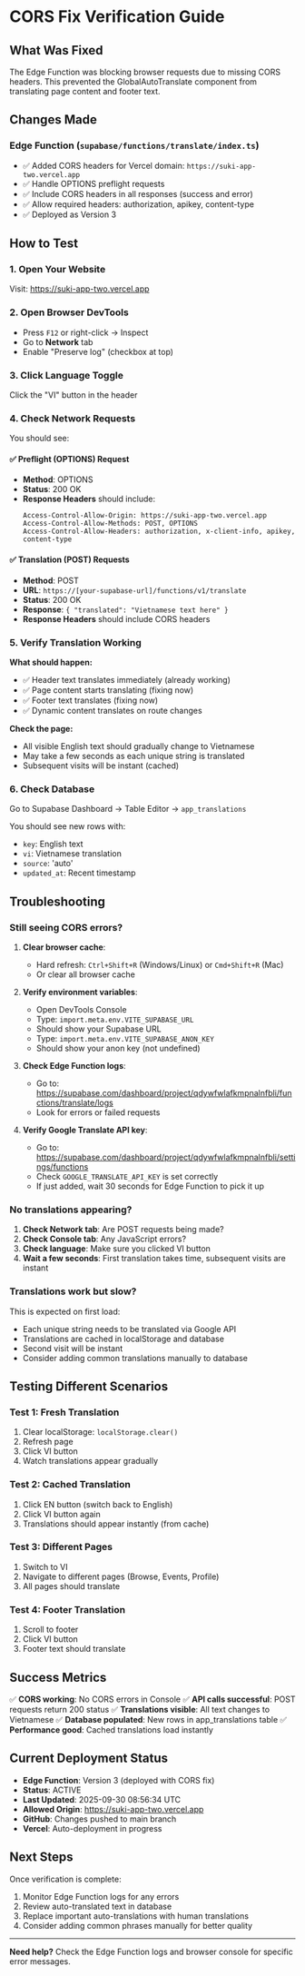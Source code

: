 # CORS Fix Verification Guide

## What Was Fixed

The Edge Function was blocking browser requests due to missing CORS headers. This prevented the GlobalAutoTranslate component from translating page content and footer text.

## Changes Made

### Edge Function (`supabase/functions/translate/index.ts`)
- ✅ Added CORS headers for Vercel domain: `https://suki-app-two.vercel.app`
- ✅ Handle OPTIONS preflight requests
- ✅ Include CORS headers in all responses (success and error)
- ✅ Allow required headers: authorization, apikey, content-type
- ✅ Deployed as Version 3

## How to Test

### 1. Open Your Website
Visit: https://suki-app-two.vercel.app

### 2. Open Browser DevTools
- Press `F12` or right-click → Inspect
- Go to **Network** tab
- Enable "Preserve log" (checkbox at top)

### 3. Click Language Toggle
Click the "VI" button in the header

### 4. Check Network Requests

You should see:

#### ✅ Preflight (OPTIONS) Request
- **Method**: OPTIONS
- **Status**: 200 OK
- **Response Headers** should include:
  ```
  Access-Control-Allow-Origin: https://suki-app-two.vercel.app
  Access-Control-Allow-Methods: POST, OPTIONS
  Access-Control-Allow-Headers: authorization, x-client-info, apikey, content-type
  ```

#### ✅ Translation (POST) Requests
- **Method**: POST
- **URL**: `https://[your-supabase-url]/functions/v1/translate`
- **Status**: 200 OK
- **Response**: `{ "translated": "Vietnamese text here" }`
- **Response Headers** should include CORS headers

### 5. Verify Translation Working

**What should happen:**
- ✅ Header text translates immediately (already working)
- ✅ Page content starts translating (fixing now)
- ✅ Footer text translates (fixing now)
- ✅ Dynamic content translates on route changes

**Check the page:**
- All visible English text should gradually change to Vietnamese
- May take a few seconds as each unique string is translated
- Subsequent visits will be instant (cached)

### 6. Check Database

Go to Supabase Dashboard → Table Editor → `app_translations`

You should see new rows with:
- `key`: English text
- `vi`: Vietnamese translation
- `source`: 'auto'
- `updated_at`: Recent timestamp

## Troubleshooting

### Still seeing CORS errors?

1. **Clear browser cache**:
   - Hard refresh: `Ctrl+Shift+R` (Windows/Linux) or `Cmd+Shift+R` (Mac)
   - Or clear all browser cache

2. **Verify environment variables**:
   - Open DevTools Console
   - Type: `import.meta.env.VITE_SUPABASE_URL`
   - Should show your Supabase URL
   - Type: `import.meta.env.VITE_SUPABASE_ANON_KEY`
   - Should show your anon key (not undefined)

3. **Check Edge Function logs**:
   - Go to: https://supabase.com/dashboard/project/qdywfwlafkmpnalnfbli/functions/translate/logs
   - Look for errors or failed requests

4. **Verify Google Translate API key**:
   - Go to: https://supabase.com/dashboard/project/qdywfwlafkmpnalnfbli/settings/functions
   - Check `GOOGLE_TRANSLATE_API_KEY` is set correctly
   - If just added, wait 30 seconds for Edge Function to pick it up

### No translations appearing?

1. **Check Network tab**: Are POST requests being made?
2. **Check Console tab**: Any JavaScript errors?
3. **Check language**: Make sure you clicked VI button
4. **Wait a few seconds**: First translation takes time, subsequent visits are instant

### Translations work but slow?

This is expected on first load:
- Each unique string needs to be translated via Google API
- Translations are cached in localStorage and database
- Second visit will be instant
- Consider adding common translations manually to database

## Testing Different Scenarios

### Test 1: Fresh Translation
1. Clear localStorage: `localStorage.clear()`
2. Refresh page
3. Click VI button
4. Watch translations appear gradually

### Test 2: Cached Translation
1. Click EN button (switch back to English)
2. Click VI button again
3. Translations should appear instantly (from cache)

### Test 3: Different Pages
1. Switch to VI
2. Navigate to different pages (Browse, Events, Profile)
3. All pages should translate

### Test 4: Footer Translation
1. Scroll to footer
2. Click VI button
3. Footer text should translate

## Success Metrics

✅ **CORS working**: No CORS errors in Console
✅ **API calls successful**: POST requests return 200 status
✅ **Translations visible**: All text changes to Vietnamese
✅ **Database populated**: New rows in app_translations table
✅ **Performance good**: Cached translations load instantly

## Current Deployment Status

- **Edge Function**: Version 3 (deployed with CORS fix)
- **Status**: ACTIVE
- **Last Updated**: 2025-09-30 08:56:34 UTC
- **Allowed Origin**: https://suki-app-two.vercel.app
- **GitHub**: Changes pushed to main branch
- **Vercel**: Auto-deployment in progress

## Next Steps

Once verification is complete:
1. Monitor Edge Function logs for any errors
2. Review auto-translated text in database
3. Replace important auto-translations with human translations
4. Consider adding common phrases manually for better quality

---

**Need help?** Check the Edge Function logs and browser console for specific error messages.
